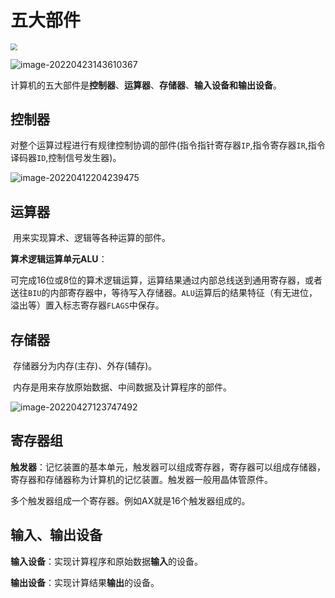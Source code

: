 # 五大部件

<img src="https://cdn.jsdelivr.net/gh/letengzz/Two-C/img/PM/First/%E6%A6%82%E8%BF%B0.png" style="zoom:67%;" >

![image-20220423143610367](https://cdn.jsdelivr.net/gh/letengzz/Two-C@main/img/PM/First/%E9%83%A8%E4%BB%B602.png)

计算机的五大部件是**控制器**、**运算器**、**存储器**、**输入设备和输出设备**。

## 控制器

​	对整个运算过程进行有规律控制协调的部件(指令指针寄存器`IP`,指令寄存器`IR`,指令译码器`ID`,控制信号发生器)。

![image-20220412204239475](https://cdn.jsdelivr.net/gh/letengzz/Two-C@main/img/PM/First/202206031458562.png)

## 运算器

​	用来实现算术、逻辑等各种运算的部件。     

**算术逻辑运算单元ALU**：   

​	可完成16位或8位的算术逻辑运算，运算结果通过内部总线送到通用寄存器，或者送往`BIU`的内部寄存器中，等待写入存储器。`ALU`运算后的结果特征（有无进位，溢出等）置入标志寄存器`FLAGS`中保存。

## 存储器

​	存储器分为内存(主存)、外存(辅存)。

​	内存是用来存放原始数据、中间数据及计算程序的部件。

![image-20220427123747492](https://cdn.jsdelivr.net/gh/letengzz/Two-C@main/img/PM/Second/%E5%AD%98%E5%82%A8%E5%99%A8%E7%BB%93%E6%9E%84.png)

## 寄存器组

**触发器**：记忆装置的基本单元，触发器可以组成寄存器，寄存器可以组成存储器，寄存器和存储器称为计算机的记忆装置。触发器一般用晶体管原件。

多个触发器组成一个寄存器。例如AX就是16个触发器组成的。

## 输入、输出设备

**输入设备**：实现计算程序和原始数据**输入**的设备。

**输出设备**：实现计算结果**输出**的设备。
